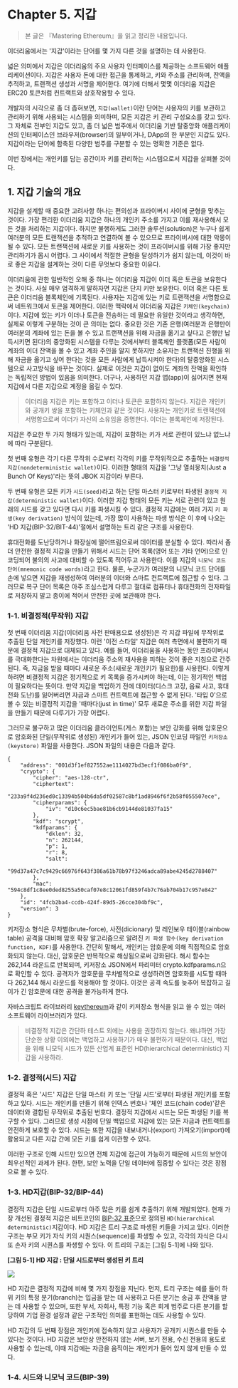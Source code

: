 # **Chapter 5. 지갑**
> 본 글은 『Mastering Ethereum』을 읽고 정리한 내용입니다.

이더리움에서는 '지갑'이라는 단어를 몇 가지 다른 것을 설명하는 데 사용한다.

넓은 의미에서 지갑은 이더리움의 주요 사용자 인터페이스를 제공하는 소프트웨어 애플리케이션이다. 지갑은 사용자 돈에 대한 접근을 통제하고, 키와 주소를 관리하며, 잔액을 추적하고, 트랜잭션 생성과 서명을 제어한다. 여기에 더해서 몇몇 이더리움 지갑은 ERC20 토큰처럼 컨트랙트와 상호작용할 수 있다.

개발자의 시각으로 좀 더 좁혀보면, `지갑(wallet)`이란 단어는 사용자의 키를 보관하고 관리하기 위해 사용되는 시스템을 의미하며, 모든 지갑은 키 관리 구성요소를 갖고 있다. 그 자체로 전부인 지갑도 있고, 좀 더 넓은 범주에서 이더리움 기반 탈중앙화 애플리케이션의 인터페이스인 브라우저(browser)의 일부이거나, DApp의 한 부분인 지갑도 있다. 지갑이라는 단어에 함축된 다양한 범주를 구분할 수 있는 명확한 기준은 없다.

이번 장에서는 개인키를 담는 공간이자 키를 관리하는 시스템으로서 지갑을 살펴볼 것이다.

## **1. 지갑 기술의 개요**

지갑을 설계할 때 중요한 고려사항 하나는 편의성과 프라이버시 사이에 균형을 맞추는 것이다. 가장 편리한 이더리움 지갑은 하나의 개인키 주소를 가지고 이를 재사용해서 모든 것을 처리하는 지갑이다. 하지만 불행하게도 그러한 솔루션(solution)은 누구나 쉽게 여러분의 모든 트랜잭션을 추적하고 연결하여 볼 수 있으므로 프라이버시에 대한 악몽이 될 수 있다. 모든 트랜잭션에 새로운 키를 사용하는 것이 프라이버시를 위해 가장 좋지만 관리하기가 몹시 어렵다. 그 사이에서 적절한 균형을 달성하기가 쉽지 않는데, 이것이 바로 좋은 지갑을 설계하는 것이 다른 무엇보다 중요한 이유다.

이더리움에 관한 일반적인 오해 중 하나는 이더리움 지갑이 이더 혹은 토큰을 보유한다는 것이다. 사실 매우 엄격하게 말하자면 지갑은 단지 키만 보유한다. 이더 혹은 다른 토큰은 이더리움 블록체인에 기록된다. 사용자는 지갑에 있는 키로 트랜잭션을 서명함으로써 네트워크에서 토큰을 제어한다. 이러한 맥락에서 이더리움 지갑은 `키체인(keychain)`이다. 지갑에 있는 키가 이더나 토큰을 전송하는 데 필요한 유일한 것이라고 생각하면, 실제로 이렇게 구분하는 것이 큰 의미는 없다. 중요한 것은 기존 은행(여러분과 은행만이 여러분의 계좌에 있는 돈을 볼 수 있고 트랜잭션을 위해 자금을 옮기고 싶다고 은행만 납득시키면 된다)의 중앙화된 시스템을 다루는 것에서부터 블록체인 플랫폼(모든 사람이 계좌의 이더 잔액을 볼 수 있고 계좌 주인을 알지 못하지만 소유자는 트랜잭션 진행을 위해 자금을 옮기고 싶어 한다는 것을 모든 사람에게 납득시켜야 한다)의 탈중앙화된 시스템으로 사고방식을 바꾸는 것이다. 실제로 이것은 지갑이 없이도 계좌의 잔액을 확인하는 독립적인 방법이 있음을 의미한다. 더구나, 사용하던 지갑 앱(app)이 싫어지면 현재 지갑에서 다른 지갑으로 계정을 옮길 수 있다.

> 이더리움 지갑은 키는 포함하고 이더나 토큰은 포함하지 않는다. 지갑은 개인키와 공개키 쌍을 포함하는 키체인과 같은 것이다. 사용자는 개인키로 트랜잭션에 서명함으로써 이더가 자신의 소유임을 증명한다. 이더는 블록체인에 저장된다.

지갑은 주요한 두 가지 형태가 있는데, 지갑이 포함하는 키가 서로 관련이 있느냐 없느냐에 따라 구분된다.

첫 번째 유형은 각기 다른 무작위 수로부터 각각의 키를 무작위적으로 추출하는 `비결정적 지갑(nondeterministic wallet)`이다. 이러한 형태의 지갑을 '그냥 열쇠뭉치(Just a Bunch Of Keys)'라는 뜻의 JBOK 지갑이라 부른다.

두 번째 유형은 모든 키가 `시드(seed)`라고 하는 단일 마스터 키로부터 파생된 `결정적 지갑(deterministic wallet)`이다. 이러한 지갑 형태의 모든 키는 서로 관련이 있고 원래의 시드를 갖고 있다면 다시 키를 파생시킬 수 있다. 결정적 지갑에는 여러 가지 `키 파생(key derivation)` 방식이 있는데, 가장 많이 사용하는 파생 방식은 이 후에 나오는 'HD 지갑(BIP-32/BIT-44)'절에서 설명하는 트리 같은 구조를 사용한다.

휴대전화를 도난당하거나 화장실에 떨어뜨림으로써 데이터를 분실할 수 있다. 따라서 좀 더 안전한 결정적 지갑을 만들기 위해서 시드는 단어 목록(영어 또는 기타 언어)으로 인코딩되어 불의의 사고에 대비할 수 있도록 적어두고 사용한다. 이를 지갑의 `니모닉 코드 단어(mnemonic code words)`라고 한다. 물론, 누군가가 여러분의 니모닉 코드 단어를 손에 넣으면 지갑을 재생성하여 여러분의 이더와 스마트 컨트랙트에 접근할 수 있다. 그러므로 복구 단어 목록은 아주 조심스럽게 다루고 절대로 컴퓨터나 휴대전화의 전자파일로 저장하지 말고 종이에 적어서 안전한 곳에 보관해야 한다.

### **1-1. 비결정적(무작위) 지갑**

첫 번째 이더리움 지갑(이더리움 사전 판매용으로 생성된)은 각 지갑 파일에 무작위로 추출된 단일 개인키를 저장했다. 이런 '이전 스타일' 지갑은 여러 측면에서 불편하기 때문에 결정적 지갑으로 대체되고 있다. 예를 들어, 이더리움을 사용하는 동안 프라이버시를 극대화한다는 차원에서는 이더리움 주소의 재사용을 피하는 것이 좋은 지침으로 간주된다. 즉, 자금을 받을 때마다 새로운 주소(새로운 개인키가 필요한)를 사용한다. 이렇게 하려면 비결정적 지갑은 정기적으로 키 목록을 증가시켜야 하는데, 이는 정기적인 백업이 필요하다는 뜻이다. 만약 지갑을 백업하기 전에 데이터(디스크 고장, 음료 사고, 휴대전화 도난)를 잃어버리면 자금과 스마트 컨트랙트에 접근할 수 없게 된다. '타입 0'으로 볼 수 있는 비결정적 지갑을 '때마다(just in time)' 모두 새로운 주소를 위한 지갑 파일을 만들기 때문에 다루기가 가장 어렵다.

그러므로 불구하고 많은 이더리움 클라이언트(게스 포함)는 보안 강화를 위해 암호문으로 암호화된 단일(무작위로 생성된) 개인키가 들어 있는, JSON 인코딩 파일인 `키저장소(keystore)` 파일을 사용한다. JSON 파일의 내용은 다음과 같다.

```
{
    "address": "001d3f1ef827552ae1114027bd3ecf1f086ba0f9",
    "crypto": {
        "cipher": "aes-128-ctr",
        "ciphertext":
            "233a9f4d236ed0c13394b504b6da5df02587c8bf1ad8946f6f2b58f055507ece",
        "cipherparams": {
            "iv": "d10c6ec5bae81b6cb9144de81037fa15"
        },
        "kdf": "scrypt",
        "kdfparams": {
            "dklen": 32,
            "n": 262144,
            "p": 1,
            "r": 8,
            "salt":
                "99d37a47c7c9429c66976f643f386a61b78b97f3246adca89abe4245d2788407"
        },
        "mac": "594c8df1c8ee0ded8255a50caf07e8c12061fd859f4b7c76ab704b17c957e842"
    },
    "id": "4fcb2ba4-ccdb-424f-89d5-26cce304bf9c",
    "version": 3
}
```

키저장소 형식은 무차별(brute-force), 사전(dicionary) 및 레인보우 테이블(rainbow table) 공격을 대비해 암호 확장 알고리즘으로 알려진 `키 파생 함수(key derivation function, KDF)`를 사용한다. 간단히 말해서, 개인키는 암호문에 의해 직접적으로 암호화되지 않는다. 대신, 암호문은 반복적으로 해싱됨으로써 강화된다. 해시 함수는 262,144 라운드로 반복되며, 키저장소 JSON에서 파리미터 crypto.kdfparams.n으로 확인할 수 있다. 공격자가 암호문을 무차별적으로 생성하려면 암호화를 시도할 때마다 262,144 해시 라운드를 적용해야 할 것이다. 이것은 공격 속도를 늦추어 복잡하고 길이가 긴 암호문에 대한 공격을 불가능하게 한다.

자바스크립트 라이브러리 [keythereum](https://github.com/ethereumjs/keythereum)과 같이 키저장소 형식을 읽고 쓸 수 있는 여러 소프트웨어 라이브러리가 있다.

> 비결정적 지갑은 간단하 테스트 외에는 사용을 권장하지 않는다. 왜냐하면 가장 단순한 상황 이외에는 백업하고 사용하기가 매우 불편하기 때문이다. 대신, 백업을 위해 니모딕 시드가 있든 산업계 표준인 HD(hierarchical deterministic) 지갑을 사용하라.

### **1-2. 결정적(시드) 지갑**

결정적 혹은 '시드' 지갑은 단일 마스터 키 또는 '단일 시드'로부터 파생된 개인키를 포함하고 있다. 시드는 개인키를 만들기 위해 인덱스 번호나 '체인 코드(chain code)'같은 데이터와 결합된 무작위로 추출된 번호다. 결정적 지갑에서 시드는 모든 파생된 키를 복구할 수 있다. 그러므로 생성 시점에 단일 백업으로 지갑에 있는 모든 자금과 컨트랙트를 안전하게 보호할 수 있다. 시드는 또한 지갑을 내보내거나(export) 가져오기(import)에 활용되고 다른 지갑 간에 모든 키를 쉽게 이관할 수 있다.

이러한 구조로 인해 시드만 있으면 전체 지갑에 접근이 가능하기 때문에 시드의 보안이 최우선적인 과제가 된다. 한편, 보안 노력을 단일 데이터에 집중할 수 있다는 것은 장점으로 볼 수 있다.

### **1-3. HD지갑(BIP-32/BIP-44)**

결정적 지갑은 단일 시드로부터 아주 많은 키를 쉽게 추출하기 위해 개발되었다. 현재 가장 개선된 결정적 지갑은 비트코인의 [BIP-32 표준](https://github.com/bitcoin/bips/blob/master/bip-0032.mediawiki)으로 정의된 `HD(hierarchical deterministic)`지갑이다. HD 지갑은 트리 구조로 파생된 키들을 가지고 있다. 이러한 구조는 부모 키가 자식 키의 시퀀스(sequence)를 파생할 수 있고, 각각의 자식은 다시 또 손자 키의 시퀀스를 파생할 수 있다. 이 트리의 구조는 [그림 5-1]에 나와 있다.

**[그림 5-1] HD 지갑 : 단일 시드로부터 생성된 키 트리**

![](https://images.velog.io/images/dogfootbirdfoot/post/b294f8a2-b254-4d36-912a-2f2c92688188/5-1.png)

HD 지갑은 결정적 지갑에 비해 몇 가지 장점을 지닌다. 먼저, 트리 구조는 예를 들어 하위 키의 특정 분기(branch)는 입금을 받는 데 사용하고 다른 분기는 송금 후 잔액을 받는 데 사용할 수 있으며, 또한 부서, 자회사, 특정 기능 혹은 회계 범주로 다른 분기를 할당하여 기업 환경 설정과 같은 구조적인 의미를 표현하는 데도 사용할 수 있다.

HD 지갑의 두 번째 장점은 개인키에 접속하지 않고 사용자가 공개키 시퀀스를 만들 수 있다는 것이다. HD 지갑은 보안상 안전하지 않는 서버, 보기 전용, 수신 전용의 용도로 사용할 수 있는데, 이때 지갑에는 자금을 움직이는 개인키가 들어 있지 않게 만들 수 있다.

### **1-4. 시드와 니모닉 코드(BIP-39)**

